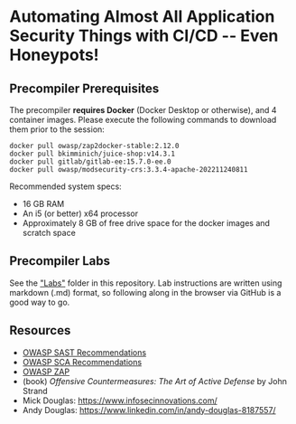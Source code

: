 # Automating Almost All Application Security Things with CI/CD -- Even Honeypots! #

## Precompiler Prerequisites ##

The precompiler **requires Docker** (Docker Desktop or otherwise), and 4 container images.  Please execute the following commands to download them prior to the session:

```
docker pull owasp/zap2docker-stable:2.12.0
docker pull bkimminich/juice-shop:v14.3.1
docker pull gitlab/gitlab-ee:15.7.0-ee.0
docker pull owasp/modsecurity-crs:3.3.4-apache-202211240811
```

Recommended system specs:
- 16 GB RAM
- An i5 (or better) x64 processor
- Approximately 8 GB of free drive space for the docker images and scratch space

## Precompiler Labs ##

See the ["Labs"](https://github.com/andrewdouglas/CodeMash2023-AppSec/tree/main/Labs) folder in this repository.  Lab instructions are written using markdown (.md) format, so following along in the browser via GitHub is a good way to go.

## Resources ##

- [OWASP SAST Recommendations](https://owasp.org/www-community/Source_Code_Analysis_Tools)
- [OWASP SCA Recommendations](https://owasp.org/www-community/Component_Analysis)
- [OWASP ZAP](https://owasp.org/www-project-zap/)
- (book) *Offensive Countermeasures: The Art of Active Defense* by John Strand
- Mick Douglas: https://www.infosecinnovations.com/
- Andy Douglas: https://www.linkedin.com/in/andy-douglas-8187557/

